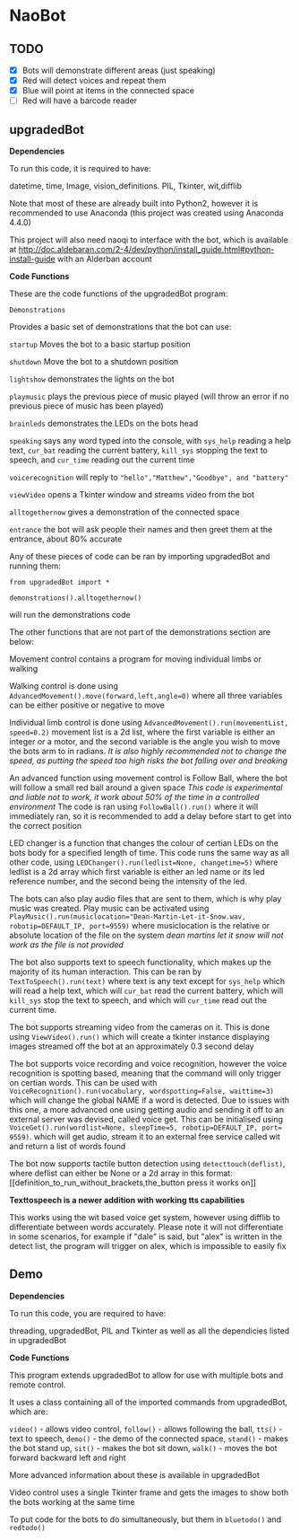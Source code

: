 # NaoBot
## TODO
- [x] Bots will demonstrate different areas (just speaking)
- [x] Red will detect voices and repeat them
- [x] Blue will point at items in the connected space
- [ ] Red will have a barcode reader

## upgradedBot

**Dependencies**

To run this code, it is required to have:

datetime, time, Image, vision_definitions. PIL, Tkinter, wit,difflib

Note that most of these are already built into Python2, however it is recommended to use Anaconda (this project was created using Anaconda 4.4.0)

This project will also need naoqi to interface with the bot, which is available at http://doc.aldebaran.com/2-4/dev/python/install_guide.html#python-install-guide
with an Alderban account

**Code Functions**

These are the code functions of the upgradedBot program:

```Demonstrations```

Provides a basic set of demonstrations that the bot can use:

  ```startup``` Moves the bot to a basic startup position
  
  ```shutdown``` Move the bot to a shutdown position
  
  ```lightshow``` demonstrates the lights on the bot
  
  ```playmusic``` plays the previous piece of music played (will throw an error if no previous piece of music has been played)
  
  ```brainleds``` demonstrates the LEDs on the bots head
  
  ```speaking``` says any word typed into the console, with ```sys_help``` reading a help text, ```cur_bat``` reading the current battery, ```kill_sys``` stopping the text to speech, and ```cur_time``` reading out the current time
  
  ```voicerecognition``` will reply to ```"hello","Matthew","Goodbye", and "battery"```
  
  ```viewVideo``` opens a Tkinter window and streams video from the bot
  
  ```alltogethernow``` gives a demonstration of the connected space
  
  ```entrance``` the bot will ask people their names and then greet them at the entrance, about 80% accurate

Any of these pieces of code can be ran by importing upgradedBot and running them:

```
from upgradedBot import *

demonstrations().alltogethernow()
```

will run the demonstrations code

The other functions that are not part of the demonstrations section are below:

Movement control contains a program for moving individual limbs or walking

Walking control is done using ```AdvancedMovement().move(forward,left,angle=0)``` where all three variables can be either positive or negative to move

Individual limb control is done using ```AdvancedMovement().run(movementList, speed=0.2)``` movement list is a 2d list, where the first variable is either an integer or a motor, and the second variable is the angle you wish to move the bots arm to in radians. *It is also highly recommended not to change the speed, as putting the speed too high risks the bot falling over and breaking*

An advanced function using movement control is Follow Ball, where the bot will follow a small red ball around a given space
*This code is experimental and liable not to work, it work about 50% of the time in a controlled environment*
The code is ran using ```FollowBall().run()``` where it will immediately ran, so it is recommended to add a delay before start to get into the correct position

LED changer is a function that changes the colour of certian LEDs on the bots body for a specified length of time.
This code runs the same way as all other code, using ```LEDChanger().run(ledlist=None, changetime=5)``` where ledlist is a 2d array which first variable is either an led name or its led reference number, and the second being the intensity of the led.

The bots can also play audio files that are sent to them, which is why play music was created. Play music can be activated using ```PlayMusic().run(musiclocation="Dean-Martin-Let-it-Snow.wav, robotip=DEFAULT_IP, port=9559)``` where musiclocation is the relative or absolute location of the file on the system *dean martins let it snow will not work as the file is not provided*

The bot also supports text to speech functionality, which makes up the majority of its human interaction. This can be ran by ```TextToSpeech().run(text)``` where text is any text except for ```sys_help``` which will read a help text, which will ```cur_bat``` read the current battery, which will ```kill_sys``` stop the text to speech, and which will ```cur_time``` read out the current time.

The bot supports streaming video from the cameras on it. This is done using ```ViewVideo().run()``` which will create a tkinter instance displaying images streamed off the bot at an approximately 0.3 second delay

The bot supports voice recording and voice recognition, however the voice recognition is spotting based, meaning that the command will only trigger on certian words. This can be used with ```VoiceRecognition().run(vocabulary, wordspotting=False, waittime=3)``` which will change the global NAME if a word is detected. Due to issues with this one, a more advanced one using getting audio and sending it off to an external server was devised, called voice get. This can be initialised using ```VoiceGet().run(wordlist=None, sleepTime=5, robotip=DEFAULT_IP, port= 9559)```. which will get audio, stream it to an external free service called wit and return a list of words found

The bot now supports tactile button detection using ```detecttouch(deflist)```, where deflist can either be None or a 2d array in this format: 
[[definition_to_run_without_brackets,the_button press it works on]]

****Texttospeech is a newer addition with working tts capabilities****

This works using the wit based voice get system, however using difflib to differentiate between words accurately. Please note it will not differentiate in some scenarios, for example if "dale" is said, but "alex" is written in the detect list, the program will trigger on alex, which is impossible to easily fix

## Demo

**Dependencies**

To run this code, you are required to have:

threading, upgradedBot, PIL and Tkinter as well as all the dependicies listed in upgradedBot

**Code Functions**

This program extends upgradedBot to allow for use with multiple bots and remote control.

It uses a class containing all of the imported commands from upgradedBot, which are:

```video()``` - allows video control, ```follow()``` - allows following the ball, ```tts()``` - text to speech, ```demo()``` - the demo of the connected space, ```stand()``` - makes the bot stand up, ```sit()``` - makes the bot sit down, ```walk()``` - moves the bot forward backward left and right

More advanced information about these is available in upgradedBot

Video control uses a single Tkinter frame and gets the images to show both the bots working at the same time

To put code for the bots to do simultaneously, but them in ```bluetodo()``` and ```redtodo()```

